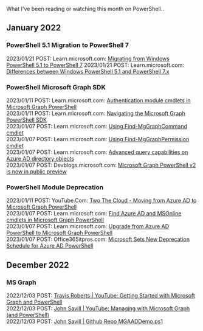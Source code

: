 What I've been reading or watching this month on PowerShell..

## January 2022

### PowerShell 5.1 Migration to PowerShell 7

2023/01/21 POST: Learn.microsoft.com: [Migrating from Windows PowerShell 5.1 to PowerShell 7](https://learn.microsoft.com/en-us/powershell/scripting/whats-new/migrating-from-windows-powershell-51-to-powershell-7?view=powershell-7.3)
2023/01/21 POST: Learn.microsoft.com: [Differences between Windows PowerShell 5.1 and PowerShell 7.x](https://learn.microsoft.com/en-us/powershell/scripting/whats-new/differences-from-windows-powershell?view=powershell-7.3)

### PowerShell Microsoft Graph SDK

2023/01/11 POST: Learn.microsoft.com: [Authentication module cmdlets in Microsoft Graph PowerShell](https://learn.microsoft.com/en-us/powershell/microsoftgraph/authentication-commands?view=graph-powershell-1.0)<br>
2023/01/11 POST: Learn.microsoft.com: [Navigating the Microsoft Graph PowerShell SDK](https://learn.microsoft.com/en-us/powershell/microsoftgraph/navigating?view=graph-powershell-1.0)<br>
2023/01/07 POST: Learn.microsoft.com: [Using Find-MgGraphCommand cmdlet](https://learn.microsoft.com/en-us/powershell/microsoftgraph/find-mg-graph-command?view=graph-powershell-1.0)<br>
2023/01/07 POST: Learn.microsoft.com: [Using Find-MgGraphPermission cmdlet](https://learn.microsoft.com/en-us/powershell/microsoftgraph/find-mg-graph-permission?view=graph-powershell-1.0)<br>
2023/01/07 POST: Learn.microsoft.com: [Advanced query capabilities on Azure AD directory objects](https://learn.microsoft.com/en-us/graph/aad-advanced-queries?tabs=powershell)<br>
2023/01/07 POST: Devblogs.microsoft.com: [Microsoft Graph PowerShell v2 is now in public preview](https://devblogs.microsoft.com/microsoft365dev/microsoft-graph-powershell-v2-is-now-in-public-preview-half-the-size-and-will-speed-up-your-automations/)<br>

### PowerShell Module Deprecation
2023/01/11 POST: YouTube.Com: [Two The Cloud - Moving from Azure AD to Microsoft Graph PowerShell](https://www.youtube.com/watch?v=Phxuta2NmlI)<br>
2023/01/07 POST: Learn.microsoft.com: [Find Azure AD and MSOnline cmdlets in Microsoft Graph PowerShell](https://learn.microsoft.com/en-us/powershell/microsoftgraph/azuread-msoline-cmdlet-map?view=graph-powershell-1.0)<br>
2023/01/07 POST: Learn.microsoft.com: [Upgrade from Azure AD PowerShell to Microsoft Graph PowerShell](https://learn.microsoft.com/en-us/powershell/microsoftgraph/migration-steps?view=graph-powershell-1.0)<br>
2023/01/07 POST: Office365itpros.com: [Microsoft Sets New Deprecation Schedule for Azure AD PowerShell](https://office365itpros.com/2022/03/17/azure-ad-powershell-deprecation/)<br>

## December 2022

### MS Graph
2022/12/03 POST: [Travis Roberts | YouTube: Getting Started with Microsoft Graph and PowerShell](https://www.youtube.com/watch?v=oilylijvbic)<br>
2022/12/03 POST: [John Savill | YouTube: Managing with Microsoft Graph (and PowerShell)](https://www.youtube.com/watch?v=bF8vkzXJsAY)<br>
2022/12/03 POST: [John Savill | Github Repo MGAADDemo.ps1](https://github.com/johnthebrit/RandomStuff/blob/master/AzureAD/MGAADDemo.ps1)
